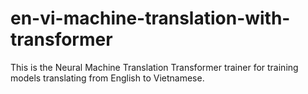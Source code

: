 # en-vi-machine-translation-with-transformer
This is the Neural Machine Translation Transformer trainer for training models translating from English to Vietnamese.
